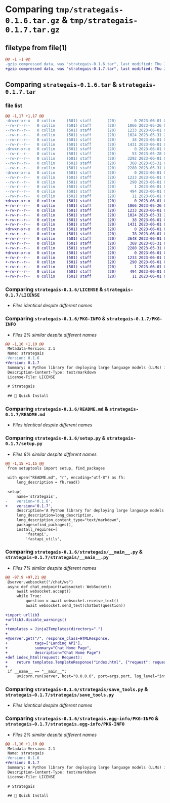# Comparing `tmp/strategais-0.1.6.tar.gz` & `tmp/strategais-0.1.7.tar.gz`

## filetype from file(1)

```diff
@@ -1 +1 @@
-gzip compressed data, was "strategais-0.1.6.tar", last modified: Thu Jun  1 02:32:14 2023, max compression
+gzip compressed data, was "strategais-0.1.7.tar", last modified: Thu Jun  1 03:20:55 2023, max compression
```

## Comparing `strategais-0.1.6.tar` & `strategais-0.1.7.tar`

### file list

```diff
@@ -1,17 +1,17 @@
-drwxr-xr-x   0 collin     (501) staff       (20)        0 2023-06-01 02:32:14.432004 strategais-0.1.6/
--rw-r--r--   0 collin     (501) staff       (20)     1066 2023-05-26 03:15:25.000000 strategais-0.1.6/LICENSE
--rw-r--r--   0 collin     (501) staff       (20)     1233 2023-06-01 02:32:14.431730 strategais-0.1.6/PKG-INFO
--rw-r--r--   0 collin     (501) staff       (20)     1024 2023-05-31 23:04:48.000000 strategais-0.1.6/README.md
--rw-r--r--   0 collin     (501) staff       (20)       38 2023-06-01 02:32:14.432064 strategais-0.1.6/setup.cfg
--rw-r--r--   0 collin     (501) staff       (20)     1431 2023-06-01 02:31:04.000000 strategais-0.1.6/setup.py
-drwxr-xr-x   0 collin     (501) staff       (20)        0 2023-06-01 02:32:14.430000 strategais-0.1.6/strategais/
--rw-r--r--   0 collin     (501) staff       (20)       53 2023-05-28 04:49:57.000000 strategais-0.1.6/strategais/__init__.py
--rw-r--r--   0 collin     (501) staff       (20)     3292 2023-06-01 02:30:40.000000 strategais-0.1.6/strategais/__main__.py
--rw-r--r--   0 collin     (501) staff       (20)      368 2023-05-31 04:51:38.000000 strategais-0.1.6/strategais/llm_tools.py
--rw-r--r--   0 collin     (501) staff       (20)     2280 2023-05-31 04:07:36.000000 strategais-0.1.6/strategais/save_tools.py
-drwxr-xr-x   0 collin     (501) staff       (20)        0 2023-06-01 02:32:14.431347 strategais-0.1.6/strategais.egg-info/
--rw-r--r--   0 collin     (501) staff       (20)     1233 2023-06-01 02:32:14.000000 strategais-0.1.6/strategais.egg-info/PKG-INFO
--rw-r--r--   0 collin     (501) staff       (20)      290 2023-06-01 02:32:14.000000 strategais-0.1.6/strategais.egg-info/SOURCES.txt
--rw-r--r--   0 collin     (501) staff       (20)        1 2023-06-01 02:32:14.000000 strategais-0.1.6/strategais.egg-info/dependency_links.txt
--rw-r--r--   0 collin     (501) staff       (20)      494 2023-06-01 02:32:14.000000 strategais-0.1.6/strategais.egg-info/requires.txt
--rw-r--r--   0 collin     (501) staff       (20)       11 2023-06-01 02:32:14.000000 strategais-0.1.6/strategais.egg-info/top_level.txt
+drwxr-xr-x   0 collin     (501) staff       (20)        0 2023-06-01 03:20:55.492372 strategais-0.1.7/
+-rw-r--r--   0 collin     (501) staff       (20)     1066 2023-05-26 03:15:25.000000 strategais-0.1.7/LICENSE
+-rw-r--r--   0 collin     (501) staff       (20)     1233 2023-06-01 03:20:55.492236 strategais-0.1.7/PKG-INFO
+-rw-r--r--   0 collin     (501) staff       (20)     1024 2023-05-31 23:04:48.000000 strategais-0.1.7/README.md
+-rw-r--r--   0 collin     (501) staff       (20)       38 2023-06-01 03:20:55.492413 strategais-0.1.7/setup.cfg
+-rw-r--r--   0 collin     (501) staff       (20)     1431 2023-06-01 03:19:27.000000 strategais-0.1.7/setup.py
+drwxr-xr-x   0 collin     (501) staff       (20)        0 2023-06-01 03:20:55.491155 strategais-0.1.7/strategais/
+-rw-r--r--   0 collin     (501) staff       (20)       78 2023-06-01 03:12:33.000000 strategais-0.1.7/strategais/__init__.py
+-rw-r--r--   0 collin     (501) staff       (20)     3648 2023-06-01 03:09:11.000000 strategais-0.1.7/strategais/__main__.py
+-rw-r--r--   0 collin     (501) staff       (20)      368 2023-05-31 04:51:38.000000 strategais-0.1.7/strategais/llm_tools.py
+-rw-r--r--   0 collin     (501) staff       (20)     2280 2023-05-31 04:07:36.000000 strategais-0.1.7/strategais/save_tools.py
+drwxr-xr-x   0 collin     (501) staff       (20)        0 2023-06-01 03:20:55.492073 strategais-0.1.7/strategais.egg-info/
+-rw-r--r--   0 collin     (501) staff       (20)     1233 2023-06-01 03:20:55.000000 strategais-0.1.7/strategais.egg-info/PKG-INFO
+-rw-r--r--   0 collin     (501) staff       (20)      290 2023-06-01 03:20:55.000000 strategais-0.1.7/strategais.egg-info/SOURCES.txt
+-rw-r--r--   0 collin     (501) staff       (20)        1 2023-06-01 03:20:55.000000 strategais-0.1.7/strategais.egg-info/dependency_links.txt
+-rw-r--r--   0 collin     (501) staff       (20)      494 2023-06-01 03:20:55.000000 strategais-0.1.7/strategais.egg-info/requires.txt
+-rw-r--r--   0 collin     (501) staff       (20)       11 2023-06-01 03:20:55.000000 strategais-0.1.7/strategais.egg-info/top_level.txt
```

### Comparing `strategais-0.1.6/LICENSE` & `strategais-0.1.7/LICENSE`

 * *Files identical despite different names*

### Comparing `strategais-0.1.6/PKG-INFO` & `strategais-0.1.7/PKG-INFO`

 * *Files 2% similar despite different names*

```diff
@@ -1,10 +1,10 @@
 Metadata-Version: 2.1
 Name: strategais
-Version: 0.1.6
+Version: 0.1.7
 Summary: A Python library for deploying large language models (LLMs) in local environments.
 Description-Content-Type: text/markdown
 License-File: LICENSE
 
 # Strategais
 
 ## 🚀 Quick Install
```

### Comparing `strategais-0.1.6/README.md` & `strategais-0.1.7/README.md`

 * *Files identical despite different names*

### Comparing `strategais-0.1.6/setup.py` & `strategais-0.1.7/setup.py`

 * *Files 8% similar despite different names*

```diff
@@ -1,15 +1,15 @@
 from setuptools import setup, find_packages
 
 with open("README.md", "r", encoding="utf-8") as fh:
     long_description = fh.read()
 
 setup(
     name='strategais',
-    version='0.1.6', 
+    version='0.1.7', 
     description='A Python library for deploying large language models (LLMs) in local environments.',
     long_description=long_description,
     long_description_content_type="text/markdown", 
     packages=find_packages(),
     install_requires=[
         'fastapi',
         'fastapi_utils',
```

### Comparing `strategais-0.1.6/strategais/__main__.py` & `strategais-0.1.7/strategais/__main__.py`

 * *Files 7% similar despite different names*

```diff
@@ -97,9 +97,21 @@
 @server.websocket("/chat/ws")
 async def chat_endpoint(websocket: WebSocket):
     await websocket.accept()
     while True:
         question = await websocket.receive_text()
         await websocket.send_text(chatbot(question))
 
+import urllib3
+urllib3.disable_warnings()
+
+templates = Jinja2Templates(directory=".")
+
+@server.get("/", response_class=HTMLResponse,
+            tags=['Landing API'],
+            summary="Chat Home Page",
+            description="Chat Home Page")
+def index_html(request: Request):
+    return templates.TemplateResponse("index.html", {"request": request})
+
 if __name__ == "__main__":
     uvicorn.run(server, host="0.0.0.0", port=args.port, log_level="info")
```

### Comparing `strategais-0.1.6/strategais/save_tools.py` & `strategais-0.1.7/strategais/save_tools.py`

 * *Files identical despite different names*

### Comparing `strategais-0.1.6/strategais.egg-info/PKG-INFO` & `strategais-0.1.7/strategais.egg-info/PKG-INFO`

 * *Files 2% similar despite different names*

```diff
@@ -1,10 +1,10 @@
 Metadata-Version: 2.1
 Name: strategais
-Version: 0.1.6
+Version: 0.1.7
 Summary: A Python library for deploying large language models (LLMs) in local environments.
 Description-Content-Type: text/markdown
 License-File: LICENSE
 
 # Strategais
 
 ## 🚀 Quick Install
```

